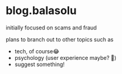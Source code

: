 # blog.balasolu

initially focused on scams and fraud

plans to branch out to other topics such as

- tech, of course😂
- psychology (user experience maybe? 🤔)
- suggest something!
